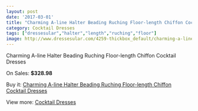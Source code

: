 ```yaml
---
layout: post
date: '2017-03-01'
title: "Charming A-line Halter Beading Ruching Floor-length Chiffon Cocktail Dresses"
category: Cocktail Dresses
tags: ["dressesular","halter","length","ruching","floor"]
image: http://www.dressesular.com/4259-thickbox_default/charming-a-line-halter-beading-ruching-floor-length-chiffon-cocktail-dresses.jpg
---
```

Charming A-line Halter Beading Ruching Floor-length Chiffon Cocktail Dresses

On Sales: **$328.98**
<a href="https://www.dressesular.com/cocktail-dresses/1962-charming-a-line-halter-beading-ruching-floor-length-chiffon-cocktail-dresses.html"><amp-img layout="responsive" width="600" height="600" src="//www.dressesular.com/4259-thickbox_default/charming-a-line-halter-beading-ruching-floor-length-chiffon-cocktail-dresses.jpg" alt="Charming A-line Halter Beading Ruching Floor-length Chiffon Cocktail Dresses 0" /></a>

Buy it: [Charming A-line Halter Beading Ruching Floor-length Chiffon Cocktail Dresses](https://www.dressesular.com/cocktail-dresses/1962-charming-a-line-halter-beading-ruching-floor-length-chiffon-cocktail-dresses.html "Charming A-line Halter Beading Ruching Floor-length Chiffon Cocktail Dresses")

View more: [Cocktail Dresses](https://www.dressesular.com/12-cocktail-dresses "Cocktail Dresses")